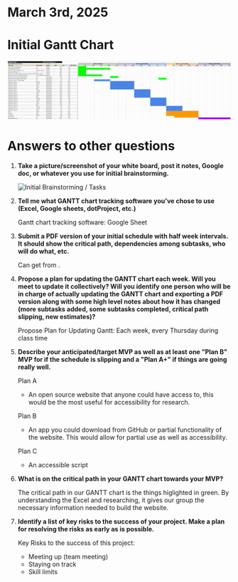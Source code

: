 # March 3rd, 2025

# Initial Gantt Chart
![Inital Gantt Chart](Initial_Gantt.png)

# Answers to other questions
1) **Take a picture/screenshot of your white board, post it notes, Google doc, or whatever you use for initial brainstorming.**
    
    ![Initial Brainstorming / Tasks](Initial_Brainstorming)

2) **Tell me what GANTT chart tracking software you've chose to use (Excel, Google sheets, dotProject, etc.)**
    
    Gantt chart tracking software:
    Google Sheet

3) **Submit a PDF version of your initial schedule with half week intervals. It should show the critical path, dependencies among subtasks,  who will do what, etc.**
    
    Can get from .


4) **Propose a plan for updating the GANTT chart each week. Will you meet to update it collectively? Will you identify one person who will be in charge of actually updating the GANTT chart and exporting a PDF version along with some high level notes about how it has changed (more subtasks added, some subtasks completed, critical path slipping, new estimates)?**
    
    Propose Plan for Updating Gantt:
    Each week, every Thursday during class time

5) **Describe your anticipated/target MVP as well as at least one "Plan B" MVP for if the schedule is slipping and a "Plan A+" if things are going really well.**
    
    Plan A
    * An open source website that anyone could have access to, this would be the most useful for accessibility for research.

    Plan B
    * An app you could download from GitHub or partial functionality of the website. This would allow for partial use as well as accessibility.

    Plan C
    * An accessible script

6) **What is on the critical path in your GANTT chart towards your MVP?**

    The critical path in our GANTT chart is the things higlighted in green. By understanding the Excel and researching, it gives our group the necessary information needed to build the website.

7) **Identify a list of key risks to the success of your project. Make a plan for resolving the risks as early as is possible.**
    
    Key Risks to the success of this project:
    * Meeting up (team meeting)
    * Staying on track
    * Skill limits

